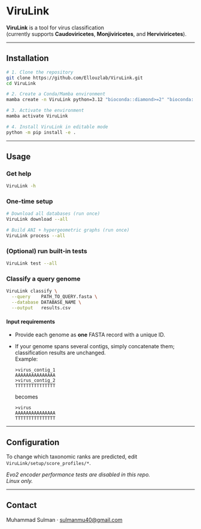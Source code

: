 # ViruLink
**ViruLink** is a tool for virus classification  
(currently supports **Caudoviricetes**, **Monjiviricetes**, and **Herviviricetes**).

---

## Installation

```bash
# 1. Clone the repository
git clone https://github.com/Ellouzlab/ViruLink.git
cd ViruLink

# 2. Create a Conda/Mamba environment
mamba create -n ViruLink python=3.12 "bioconda::diamond>=2" "bioconda::skani=0.2.2"

# 3. Activate the environment
mamba activate ViruLink

# 4. Install ViruLink in editable mode
python -m pip install -e .
```

---

## Usage

### Get help
```bash
ViruLink -h
```

### One-time setup
```bash
# Download all databases (run once)
ViruLink download --all

# Build ANI + hypergeometric graphs (run once)
ViruLink process --all
```

### (Optional) run built-in tests
```bash
ViruLink test --all
```

### Classify a query genome
```bash
ViruLink classify \
  --query    PATH_TO_QUERY.fasta \
  --database DATABASE_NAME \
  --output   results.csv
```

#### Input requirements
* Provide each genome as **one** FASTA record with a unique ID.
* If your genome spans several contigs, simply concatenate them; classification results are unchanged.  
  Example:

  ```fasta
  >virus_contig_1
  AAAAAAAAAAAAAAA
  >virus_contig_2
  TTTTTTTTTTTTTTT
  ```

  becomes

  ```fasta
  >virus
  AAAAAAAAAAAAAAA
  TTTTTTTTTTTTTTT
  ```

---

## Configuration

To change which taxonomic ranks are predicted, edit  
`ViruLink/setup/score_profiles/*`.

*Evo2 encoder performance tests are disabled in this repo.  
Linux only.*

---

## Contact

Muhammad Sulman · <sulmanmu40@gmail.com>
